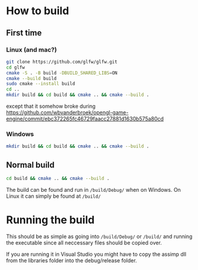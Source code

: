 # How to build

## First time

### Linux (and mac?)

```bash
git clone https://github.com/glfw/glfw.git
cd glfw
cmake -S . -B build -DBUILD_SHARED_LIBS=ON
cmake --build build
sudo cmake --install build
cd ..
mkdir build && cd build && cmake .. && cmake --build .
```

except that it somehow broke during https://github.com/wbvanderbroek/opengl-game-engine/commit/ebc372265fc46729faacc27881d1630b575a80cd

### Windows

```bash
mkdir build && cd build && cmake .. && cmake --build .
```

## Normal build

```bash
cd build && cmake .. && cmake --build .
```

The build can be found and run in `/build/Debug/` when on Windows.
On Linux it can simply be found at `/build/`

# Running the build

This should be as simple as going into `/build/Debug/` or `/build/` and running the executable since all neccessary files should be copied over.

If you are running it in Visual Studio you might have to copy the assimp dll from the libraries folder into the debug/release folder.